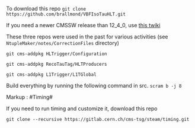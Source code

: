 To download this repo
`git clone https://github.com/brallmond/VBFIsoTauHLT.git`


If you need a newer CMSSW release than 12_4_0, use [this twiki](https://twiki.cern.ch/twiki/bin/view/CMSPublic/SWGuideGlobalHLT)


These three repos were used in the past for various activities (see `NtupleMaker/notes/CorrectionFiles` directory)

`git cms-addpkg HLTrigger/Configuration`

`git cms-addpkg RecoTauTag/HLTProducers`

`git cms-addpkg L1Trigger/L1TGlobal`


Build everything by running the following command in src.
`scram b -j 8`

Markup : #Timing#

If you need to run timing and customize it, download this repo

`git clone --recursive https://gitlab.cern.ch/cms-tsg/steam/timing.git`
